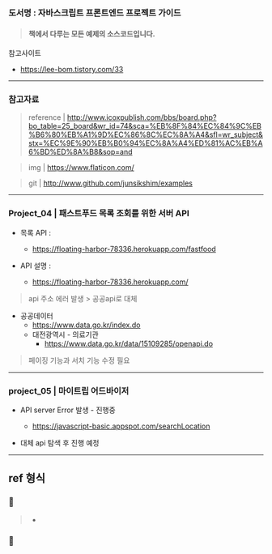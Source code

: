 ### 도서명 : 자바스크립트 프론트엔드 프로젝트 가이드

> #### 책에서 다루는 모든 예제의 소스코드입니다.

참고사이트

- https://lee-bom.tistory.com/33

---

### 참고자료

> reference | http://www.icoxpublish.com/bbs/board.php?bo_table=25_board&wr_id=74&sca=%EB%8F%84%EC%84%9C%EB%B6%80%EB%A1%9D%EC%86%8C%EC%8A%A4&sfl=wr_subject&stx=%EC%9E%90%EB%B0%94%EC%8A%A4%ED%81%AC%EB%A6%BD%ED%8A%B8&sop=and

> img | https://www.flaticon.com/

> git | http://www.github.com/junsikshim/examples

---

### Project_04 | 패스트푸드 목록 조회를 위한 서버 API

- 목록 API :

  - https://floating-harbor-78336.herokuapp.com/fastfood

- API 설명 :
  - https://floating-harbor-78336.herokuapp.com/

> api 주소 에러 발생 > 공공api로 대체

- 공공데이터
  - https://www.data.go.kr/index.do
  - 대전광역시 - 의료기관
    - https://www.data.go.kr/data/15109285/openapi.do

> 페이징 기능과 서치 기능 수정 필요

---

### project_05 | 마이트립 어드바이저

- API server Error 발생 - 진행중

  - https://javascript-basic.appspot.com/searchLocation

- 대체 api 탐색 후 진행 예정

---

## ref 형식

### 🔆

> -

### 🔆
